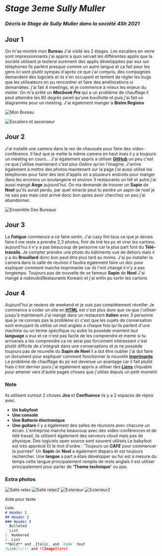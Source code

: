 # _**Stage 3eme Sully Muller**_

### _Décris le Stage de Sully Muller dans la société 4Sh 2021_

## **Jour 1**
On m'as montré mon **Bureau**
J'ai visité les 2 étages.
Les escaliers en verre sont impressionnants
j'ai appris a quoi servait les différentes applis que la société utilisent
je testerai surement des applis développées par eux sur téléphones
Ils parlent presque comme un autre langue et ça fait peur
les gens ici sont plutôt sympas
d'après ce que j'ai compris, des compagnies demandent des logiciels
et ils s'en occupent et tentent de régler les bugs que
les utilisateurs on pu rencontrer
et faire des améliorations si demandées.
j'ai fait 4 meetings, et je commence à mieux les enjeux du metier.
On m'a prêté un _**Macbook Pro**_ qui a un problème de chauffage il peut atteindre les 90 degrés pareil qu'une bouillotte et puis j'ai fait un diagramme pour un meeting.
J'ai également manger à **Bistro Regions**

![Mon Bureau](https://github.com/SullyFlex/Stage3eme/blob/gh-pages/Images/IMG_0303.jpg?raw=true)

![Escaliers et ascenseur](https://github.com/SullyFlex/Stage3eme/blob/gh-pages/Images/Escaliers.jpg?raw=true)

## **Jour 2**
J'ai installé une camera dans le rez de chaussée
pour faire des video-conférence.
Il faut que je mette la même camera en haut mais
il y a toujours un meeting en cours...
J'ai également appris à utiliser [**GitHub**](https://github.com/SullyFlex/Stage3eme/tree/gh-pages) un peu
c'est ce que j'utilise maintenant
c'est plus _Galère_ qu'on l'imagine.
J'arrive également à mettre des photos maintenant sur la page
j'ai aussi utilisé les telephones
pour faire des test d'applis
on a plusieurs endroits pour manger dans les environs
un boulangerie et environ 3 restaurants un lidl et autre
j'ai aussi mangé **Ange** aujourd'hui.
On ma demandé de trouver un **Sapin** de **Noel**
qu'ils aurait perdu, par quel miracle peut tu
perdre un sapin de noel je ne sais pas mais cest
arrivé donc bon
apres avoir cherchez un peu j'ai abandonner.

![Ensemble Des Bureaux](https://raw.githubusercontent.com/SullyFlex/Stage3eme/gh-pages/Images/IMG_0304.jpg)

## **Jour 3**
La _**Fatigue**_ commence a ce faire sentir,
J'ai cazy fini tous ce que je devais faire
il me reste a prendre 2,3 photos,
finir de trié les pc et virer les cartons.
aujourd'hui il n'y a pas beaucoup de personne
car la plus part font du **Télé-travails**.
Je compter prendre
une photo du bâtiments vue de dehors mais
il y a du **Brouillard** donc bon peut être plus tard
au moins.
J'ai pu installer la camera dans la salle de reunion
il faudra également faire un doc pour expliquer
comment marche imprimante
car ils l'ont changé il n'y a pas longtemps.
Toujours pas de nouvelle de se fameux **Sapin** de **Noel**
J'ai mangé à nobinobi(Restaurants Korean)
et j'ai enfin pu sortir les cartons

## **Jour 4**
Aujourd'hui je reviens de weekend et je suis pas complètement réveiller
Je commence a coder un site en <a href="https://sullyflex.github.io/Stage3eme/html/index"><u><strong>HTML</strong></u></a> est c'est plus dure que ce que j'utiliser jusqu'à maintenant
J'ai mangé dans un restaurant **italien** avec 3 personne que je ne connais pas
le problème ici c'est que les sujets de conversation sont ennuyant
ils utilise un mot anglais a chaque fois  qu'ils parlent d'une machine ou un terme spécifique ou autre ils possède vraiment leur **language** a eux
et ce n'est pas facile de les comprendre et meme si tu arriverais a les comprendre ca ne serai pas forcement intéressant c'est plutôt difficile de s'intégrait dans une conversations
et je ne possède toujours pas de nouvelle du **Sapin de Noel**
il a dut être oublier
j'ai dut faire un document pour expliquer comment fonctionner la nouvelle <a href="https://sullyflex.github.io/Stage3eme/html/page3"><u><strong>Imprimante</strong></u></a>
Le problème de chauffage du pc est devenue un avantage car il fait plutôt frais c'est dernier jours
j'ai également appris a utiliser des <a href='https://sullyflex.github.io/Stage3eme/html/page4'><u><strong>Liens</strong></u></a> cliquable pour amener vers d'autre pages
choses que j'utilise depuis un petit moment




### Note
Ils utilisent surtout 2 choses **Jira** et **Confluence**
ils y a 2 espaces de repos avec.
- **Un babyfoot**
- **Une console**
- **Une Batterie électronique**
- **Une guitare**
il y a également des salles de réunions
avec chacune un écran.
L'entreprise marche beaucoup avec des video-conférences
et de télé travail,
ils utilisent également des serveurs cloud mais pas de physique.
Des logiciels open source sont souvent utilisés
Le babyfoot est très apprécié
Et le mot d'ordre :
'Toujours un _**CAFE**_ pour commencer la journée!'
Un **Sapin** de **Noel**
a également disparu et est toujours rechercher.
Une **langue** a part a étais développer au fur est a mesure du temps
cette langue principalement remplis de mots anglais il est utiliser principalement pour parler de **'Theme technique'** ou pas.


### Extra photos

![Salle relax](https://github.com/SullyFlex/Stage3eme/blob/gh-pages/Images/IMG_0313.jpg?raw=true)
![Salle relax2](https://github.com/SullyFlex/Stage3eme/blob/gh-pages/Images/IMG_0319.jpg?raw=true)
![Exterieur](https://github.com/SullyFlex/Stage3eme/blob/gh-pages/Images/IMG_0320.jpg?raw=true)
![Exterieur2](https://github.com/SullyFlex/Stage3eme/blob/gh-pages/Images/IMG_0323.jpg?raw=true)


Aide pour texte
```markdown
Code
# Header 1
## Header 2
### Header 3
- Bulleted
- List
1. Numbered
2. List
**Bold** and _Italic_ and `Code` text
[Link](url) and ![Image](src)
```
